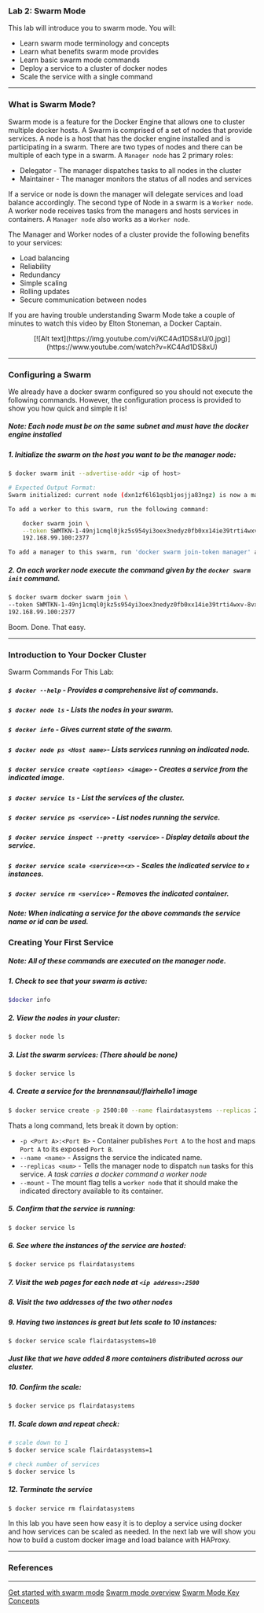 ### Lab 2: Swarm Mode

This lab will introduce you to swarm mode. You will:
- Learn swarm mode terminology and concepts
- Learn what benefits swarm mode provides
- Learn basic swarm mode commands
- Deploy a service to a cluster of docker nodes
- Scale the service with a single command

<hr>

### What is Swarm Mode?
Swarm mode is a feature for the Docker Engine that allows one to cluster
multiple docker hosts. A Swarm is comprised of a set of nodes that provide services. A node is a host
that has the docker engine installed and is participating in a swarm. There are two types
of nodes and there can be multiple of each type in a swarm. A `Manager node` has 2
primary roles:
- Delegator - The manager dispatches tasks to all nodes in the cluster
- Maintainer - The manager monitors the status of all nodes and services

If a service or node is down the manager will delegate services and load balance
accordingly. The second type of Node in a swarm is a `Worker node`. A worker node
receives tasks from the managers and hosts services in containers. A `Manager node`
also works as a `Worker node`.

The Manager and Worker nodes of a cluster provide the following benefits to your services:
- Load balancing
- Reliability
- Redundancy
- Simple scaling
- Rolling updates
- Secure communication between nodes

If you are having trouble understanding Swarm Mode take a couple of minutes
to watch this video by Elton Stoneman, a Docker Captain.
<center> [![Alt text](https://img.youtube.com/vi/KC4Ad1DS8xU/0.jpg)](https://www.youtube.com/watch?v=KC4Ad1DS8xU)</center>

<hr>

### Configuring a Swarm
We already have a docker swarm configured so you should not execute the following commands.
However, the configuration process is provided to show you how quick and simple it is!

##### *Note: Each node must be on the same subnet and must have the docker engine installed*

##### 1. Initialize the swarm on the host you want to be the manager node:

``` bash
$ docker swarm init --advertise-addr <ip of host>

# Expected Output Format:
Swarm initialized: current node (dxn1zf6l61qsb1josjja83ngz) is now a manager.

To add a worker to this swarm, run the following command:

    docker swarm join \
    --token SWMTKN-1-49nj1cmql0jkz5s954yi3oex3nedyz0fb0xx14ie39trti4wxv-8vxv8rssmk743ojnwacrr2e7c \
    192.168.99.100:2377

To add a manager to this swarm, run 'docker swarm join-token manager' and follow the instructions.
```

##### 2. On each worker node execute the command given by the `docker swarm init` command.

``` bash
$ docker swarm docker swarm join \
--token SWMTKN-1-49nj1cmql0jkz5s954yi3oex3nedyz0fb0xx14ie39trti4wxv-8vxv8rssmk743ojnwacrr2e7c \
192.168.99.100:2377
```

Boom. Done. That easy.

<hr>

### Introduction to Your Docker Cluster
Swarm Commands For This Lab:
##### `$ docker --help` - Provides a comprehensive list of commands.
##### `$ docker node ls` - Lists the nodes in your swarm.
##### `$ docker info` - Gives current state of the swarm.
##### `$ docker node ps <Host name>`- Lists services running on indicated node.
##### `$ docker service create <options> <image>` - Creates a service from the indicated image.
##### `$ docker service ls` - List the services of the cluster.
##### `$ docker service ps <service>` - List nodes running the service.
##### `$ docker service inspect --pretty <service>` - Display details about the service.
##### `$ docker service scale <service>=<x>` - Scales the indicated service to `x` instances.
##### `$ docker service rm <service>` - Removes the indicated container.
##### *Note: When indicating a service for the above commands the service name or id can be used.*

### Creating Your First Service
##### *Note: All of these commands are executed on the manager node.*

##### 1. Check to see that your swarm is active:
``` bash
$docker info
```

##### 2. View the nodes in your cluster:
``` bash
$ docker node ls
```

##### 3. List the swarm services: (There should be none)
``` bash
$ docker service ls
```

##### 4. Create a service for the brennansaul/flairhello1 image
``` bash
$ docker service create -p 2500:80 --name flairdatasystems --replicas 2 --mount type=bind,source=/etc/hostname,destination=/tmp/host-hostname,readonly=true brennansaul/flairhello1
```
Thats a long command, lets break it down by option:
- `-p <Port A>:<Port B>` - Container publishes `Port A` to the host and maps `Port A` to its exposed `Port B`.
- `--name <name>` - Assigns the service the indicated name.
- `--replicas <num>` - Tells the manager node to dispatch `num` tasks for this service. *A task carries a docker command a worker node*
- `--mount` - The mount flag tells a `worker node` that it should make the indicated directory available to its container.

##### 5. Confirm that the service is running:
``` bash
$ docker service ls
```

##### 6. See where the instances of the service are hosted:
``` bash
$ docker service ps flairdatasystems
```
##### 7. Visit the web pages for each node at `<ip address>:2500`

##### 8. Visit the two addresses of the two other nodes

##### 9. Having two instances is great but lets scale to 10 instances:
``` bash
$ docker service scale flairdatasystems=10
```
##### *Just like that we have added 8 more containers distributed across our cluster.*
##### 10. Confirm the scale:
``` bash
$ docker service ps flairdatasystems
```
##### 11. Scale down and repeat check:
``` bash
# scale down to 1
$ docker service scale flairdatasystems=1

# check number of services
$ docker service ls
```
##### 12. Terminate the service
``` bash
$ docker service rm flairdatasystems
```

In this lab you have seen how easy it is to deploy a service using docker and how
services can be scaled as needed. In the next lab we will show you how to build
a custom docker image and load balance with HAProxy.

<hr>

### References

<hr>

[Get started with swarm mode](https://docs.docker.com/engine/swarm/swarm-tutorial/)
[Swarm mode overview](https://docs.docker.com/engine/swarm/)
[Swarm Mode Key Concepts](https://docs.docker.com/engine/swarm/key-concepts/)
